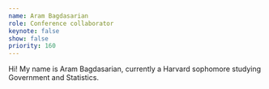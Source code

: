 ```yaml
---
name: Aram Bagdasarian
role: Conference collaborator
keynote: false
show: false
priority: 160
---
```


Hi! My name is Aram Bagdasarian, currently a Harvard sophomore studying Government and Statistics.
